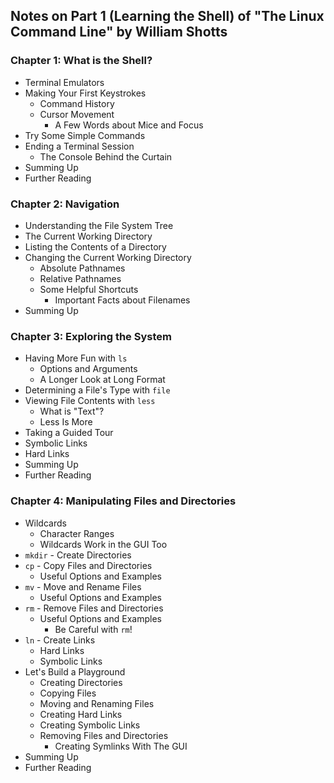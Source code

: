 ## Notes on Part 1 (Learning the Shell) of "The Linux Command Line" by William Shotts



### Chapter 1: What is the Shell?

* Terminal Emulators
* Making Your First Keystrokes
  * Command History
  * Cursor Movement
    * A Few Words about Mice and Focus
* Try Some Simple Commands
* Ending a Terminal Session
  * The Console Behind the Curtain
* Summing Up
* Further Reading

### Chapter 2: Navigation

* Understanding the File System Tree
* The Current Working Directory
* Listing the Contents of a Directory
* Changing the Current Working Directory
  * Absolute Pathnames
  * Relative Pathnames
  * Some Helpful Shortcuts
    * Important Facts about Filenames
* Summing Up

### Chapter 3: Exploring the System

* Having More Fun with `ls`
  * Options and Arguments
  * A Longer Look at Long Format
* Determining a File's Type with `file`
* Viewing File Contents with `less`
  * What is "Text"?
  * Less Is More
* Taking a Guided Tour
* Symbolic Links
* Hard Links
* Summing Up
* Further Reading

### Chapter 4: Manipulating Files and Directories

* Wildcards
  * Character Ranges
  * Wildcards Work in the GUI Too
* `mkdir` - Create Directories
* `cp` - Copy Files and Directories
  * Useful Options and Examples
* `mv` - Move and Rename Files
  * Useful Options and Examples
* `rm` - Remove Files and Directories
  * Useful Options and Examples
    * Be Careful with `rm`!
* `ln` - Create Links
  * Hard Links
  * Symbolic Links
* Let's Build a Playground
  * Creating Directories
  * Copying Files
  * Moving and Renaming Files
  * Creating Hard Links
  * Creating Symbolic Links
  * Removing Files and Directories
    * Creating Symlinks With The GUI
* Summing Up
* Further Reading